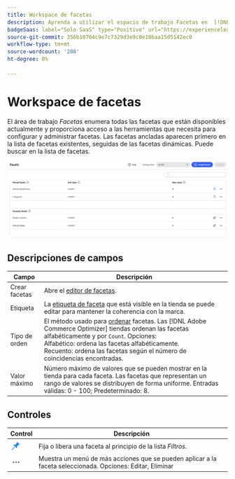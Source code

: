 ```yaml
---
title: Workspace de facetas
description: Aprenda a utilizar el espacio de trabajo Facetas en  [!DNL Adobe Commerce Optimizer].
badgeSaas: label="Solo SaaS" type="Positive" url="https://experienceleague.adobe.com/es/docs/commerce/user-guides/product-solutions" tooltip="Solo se aplica a los proyectos de Adobe Commerce as a Cloud Service y Adobe Commerce Optimizer (infraestructura de SaaS administrada por Adobe)."
source-git-commit: 356b10704c9e7c7329d3e9c0e10baa15d5142ec0
workflow-type: tm+mt
source-wordcount: '208'
ht-degree: 0%

---
```


# Workspace de facetas

El área de trabajo *Facetas* enumera todas las facetas que están disponibles actualmente y proporciona acceso a las herramientas que necesita para configurar y administrar facetas. Las facetas ancladas aparecen primero en la lista de facetas existentes, seguidas de las facetas dinámicas. Puede buscar en la lista de facetas.

![Workspace de faceta](../../assets/facet-workspace.png)

## Descripciones de campos

| Campo | Descripción |
|--- |--- |
| Crear facetas | Abre el [editor de facetas](add.md). |
| Etiqueta | La [etiqueta de faceta](type.md#facet-labels) que está visible en la tienda se puede editar para mantener la coherencia con la marca. |
| Tipo de orden | El método usado para [ordenar](type.md#sort-type) facetas. Las [!DNL Adobe Commerce Optimizer] tiendas ordenan las facetas alfabéticamente y por `Count`. Opciones:<br />Alfabético: ordena las facetas alfabéticamente.<br />Recuento: ordena las facetas según el número de coincidencias encontradas. |
| Valor máximo | Número máximo de valores que se pueden mostrar en la tienda para cada faceta. Las facetas que representan un rango de valores se distribuyen de forma uniforme. Entradas válidas: 0 - 100; Predeterminado: 8. |

## Controles

| Control | Descripción |
|--- |--- |
| ![Selector de anclaje](../../assets/btn-pin-blue.png) | Fija o libera una faceta al principio de la lista *Filtros*. |
| ![Selector de más](../../assets/btn-more.png) | Muestra un menú de más acciones que se pueden aplicar a la faceta seleccionada. Opciones: Editar, Eliminar |
